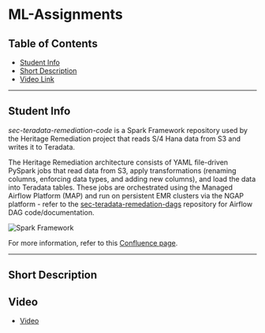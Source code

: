 # ML-Assignments

## Table of Contents<!-- omit in toc -->
- [Student Info](https://github.com/ManojDhulipalla/ML-Assignments/edit/main/README.md#student-info)
- [Short Description](https://github.com/ManojDhulipalla/ML-Assignments/edit/main/README.md#short-description)
- [Video Link](https://github.com/ManojDhulipalla/ML-Assignments/edit/main/README.md#video)

---


## Student Info

*sec-teradata-remediation-code* is a Spark Framework repository used by the Heritage Remediation project that reads S/4 Hana data from S3 and writes it to Teradata.

The Heritage Remediation architecture consists of YAML file-driven PySpark jobs that read data from S3, apply transformations (renaming columns, enforcing data types, and adding new columns), and load the data into Teradata tables. These jobs are orchestrated using the Managed Airflow Platform (MAP) and run on persistent EMR clusters via the NGAP platform - refer to the [sec-teradata-remedation-dags](https://github.nike.com/Transactional-Data-Products/sec-teradata-remediation-dags/) repository for Airflow DAG code/documentation.

![Spark Framework](readme-assets/img/spark_framework.png)

For more information, refer to this [Confluence page](https://confluence.nike.com/display/EDAORG/Data+Lifecycle+And+Orchestration).

---
## Short Description

## Video 
- [Video](https://user-images.githubusercontent.com/112132088/187997876-958ca978-4f5b-4911-b467-83487bfcc979.mp4)

